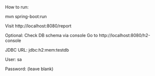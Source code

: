 How to run:

mvn spring-boot:run

Visit http://localhost:8080/report

Optional: Check DB schema via console
Go to http://localhost:8080/h2-console

JDBC URL: jdbc:h2:mem:testdb

User: sa

Password: (leave blank)

